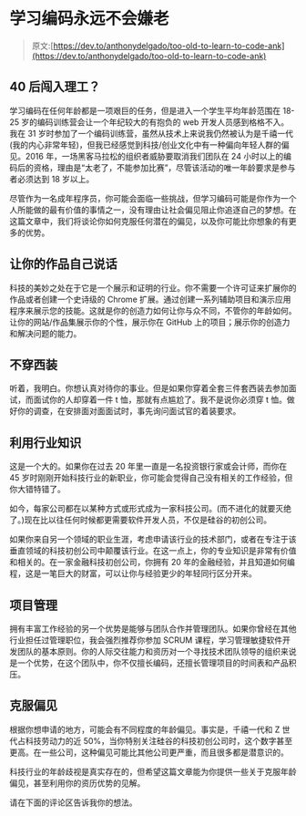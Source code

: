 # 学习编码永远不会嫌老

> 原文:[https://dev.to/anthonydelgado/too-old-to-learn-to-code-ank](https://dev.to/anthonydelgado/too-old-to-learn-to-code-ank)

## 40 后闯入理工？

学习编码在任何年龄都是一项艰巨的任务，但是进入一个学生平均年龄范围在 18-25 岁的编码训练营会让一个年纪较大的有抱负的 web 开发人员感到格格不入。我在 31 岁时参加了一个编码训练营，虽然从技术上来说我仍然被认为是千禧一代(我的内心非常年轻)，但我已经感觉到科技/创业文化中有一种偏向年轻人群的偏见。2016 年，一场黑客马拉松的组织者威胁要取消我们团队在 24 小时以上的编码后的资格，理由是“太老了，不能参加比赛”，尽管该活动的唯一年龄要求是参与者必须达到 18 岁以上。

尽管作为一名成年程序员，你可能会面临一些挑战，但学习编码可能是你作为一个人所能做的最有价值的事情之一，没有理由让社会偏见阻止你追逐自己的梦想。在这篇文章中，我们将谈论你如何克服任何潜在的偏见，以及你可能比你想象的有更多的优势。

## 让你的作品自己说话

科技的美妙之处在于它是一个展示和证明的行业。你不需要一个许可证来扩展你的作品或者创建一个史诗级的 Chrome 扩展。通过创建一系列辅助项目和演示应用程序来展示您的技能。这就是你的创造力如何让你与众不同，不管你的年龄如何。让你的网站/作品集展示你的个性，展示你在 GitHub 上的项目；展示你的创造力和解决问题的能力。

## [](#dont-wear-a-suit)不穿西装

听着，我明白。你想认真对待你的事业。但是如果你穿着全套三件套西装去参加面试，而面试你的人却穿着一件 t 恤，那就有点尴尬了。我不是说你必须穿 t 恤。做好你的调查，在安排面对面面试时，事先询问面试官的着装要求。

## [](#leveraging-industry-knowledge)利用行业知识

这是一个大的。如果你在过去 20 年里一直是一名投资银行家或会计师，而你在 45 岁时刚刚开始科技行业的新职业，你可能会觉得自己没有相关的工作经验，但你大错特错了。

如今，每家公司都在以某种方式或形式成为一家科技公司。(而不进化的就要灭绝了。)现在比以往任何时候都更需要软件开发人员，不仅是硅谷的初创公司。

如果你来自另一个领域的职业生涯，考虑申请该行业的技术部门，或者在专注于该垂直领域的科技初创公司中颠覆该行业。在这一点上，你的专业知识是非常有价值和相关的。在一家金融科技初创公司，你拥有 20 年的金融经验，并且知道如何编程，这是一笔巨大的财富，可以让你与经验更少的年轻同行区分开来。

## [](#project-management)项目管理

拥有丰富工作经验的另一个优势是能够与团队合作并管理团队。如果你曾经在其他行业担任过管理职位，我会强烈推荐你参加 SCRUM 课程，学习管理敏捷软件开发团队的基本原则。你的人际交往能力和资历对一个寻找技术团队领导的组织来说是一个优势，在这个团队中，你不仅擅长编码，还擅长管理项目的时间表和产品积压。

## [](#overcoming-bias)克服偏见

根据你想申请的地方，可能会有不同程度的年龄偏见。事实是，千禧一代和 Z 世代占科技劳动力的近 50%，当你特别关注硅谷的科技初创公司时，这个数字甚至更高。在一些公司，这种偏见可能比其他公司更严重，而且很多都是潜意识的。

科技行业的年龄歧视是真实存在的，但希望这篇文章能为你提供一些关于克服年龄偏见，甚至利用你的资历优势的见解。

请在下面的评论区告诉我你的想法。
